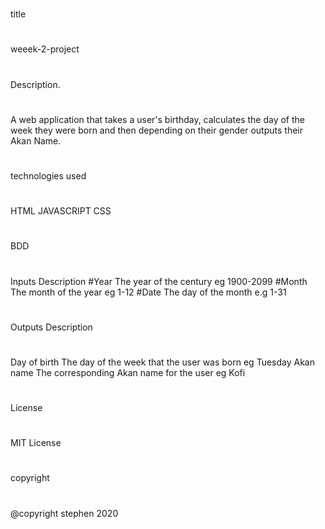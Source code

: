 #
title
#
weeek-2-project

#
Description.
#
A web application that takes a user's birthday, calculates the day of the week they were born and then depending on their gender outputs their Akan Name.
#
technologies used
#
HTML
JAVASCRIPT
CSS
#
BDD
#
Inputs	Description
#Year	The year of the century eg 1900-2099
#Month	The month of the year eg 1-12
#Date	The day of the month e.g 1-31

#
Outputs	Description
#
Day of birth	The day of the week that the user was born eg Tuesday
Akan name	The corresponding Akan name for the user eg Kofi
#
License
#
MIT License

#
copyright
#
@copyright stephen 2020
